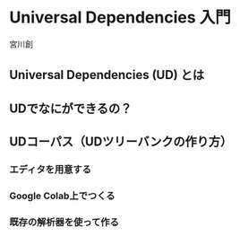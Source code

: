 # Universal Dependencies 入門
宮川創

## Universal Dependencies (UD) とは

## UDでなにができるの？

## UDコーパス（UDツリーバンクの作り方）

### エディタを用意する

### Google Colab上でつくる

### 既存の解析器を使って作る
